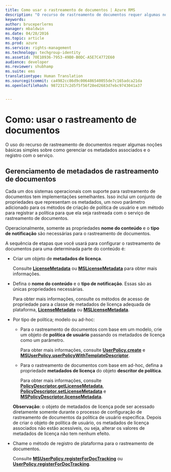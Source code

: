 ```yaml
---
title: Como usar o rastreamento de documentos | Azure RMS
description: "O recurso de rastreamento de documentos requer algumas noções básicas simples sobre como gerenciar os metadados associados e o registro com o serviço."
keywords: 
author: bruceperlerms
manager: mbaldwin
ms.date: 04/28/2016
ms.topic: article
ms.prod: azure
ms.service: rights-management
ms.technology: techgroup-identity
ms.assetid: 70E10936-7953-49B0-B0DC-A5E7C4772E60
audience: developer
ms.reviewer: shubhamp
ms.suite: ems
translationtype: Human Translation
ms.sourcegitcommit: ca4982cc86d9c006486540055de7c165adca21da
ms.openlocfilehash: 9872317c2d5f5f56f28ed2683d7ebc9743041a37


---
```


# Como: usar o rastreamento de documentos

O uso do recurso de rastreamento de documentos requer algumas noções básicas simples sobre como gerenciar os metadados associados e o registro com o serviço.

## Gerenciamento de metadados de rastreamento de documentos

Cada um dos sistemas operacionais com suporte para rastreamento de documentos tem implementações semelhantes. Isso inclui um conjunto de propriedades que representam os metadados, um novo parâmetro adicionado para os métodos de criação de política de usuário e um método para registrar a política para que ela seja rastreada com o serviço de rastreamento de documentos.

Operacionalmente, somente as propriedades **nome do conteúdo** e o **tipo de notificação** são necessárias para o rastreamento de documentos.

A sequência de etapas que você usará para configurar o rastreamento de documentos para uma determinada parte do conteúdo é:

-   Criar um objeto de **metadados de licença**.

    Consulte [**LicenseMetadata**](/rights-management/sdk/4.2/api/android/com.microsoft.rightsmanagement#msipcthin2_licensemetadata_interface_java) ou [**MSLicenseMetadata**](/rights-management/sdk/4.2/api/iOS/mslicensemetadata#msipcthin2_mslicensemetadata_class_objc) para obter mais informações.

-   Defina o **nome do conteúdo** e o **tipo de notificação**. Essas são as únicas propriedades necessárias.

    Para obter mais informações, consulte os métodos de acesso de propriedade para a classe de metadados de licença adequada de plataforma, [**LicenseMetadata**](/rights-management/sdk/4.2/api/android/com.microsoft.rightsmanagement#msipcthin2_licensemetadata_interface_java) ou [**MSLicenseMetadata**](/rights-management/sdk/4.2/api/iOS/mslicensemetadata#msipcthin2_mslicensemetadata_class_objc).

-   Por tipo de política; modelo ou ad-hoc:

    -   Para o rastreamento de documentos com base em um modelo, crie um objeto de **política de usuário** passando os metadados de licença como um parâmetro.

        Para obter mais informações, consulte [**UserPolicy.create**](/rights-management/sdk/4.2/api/android/userpolicy#msipcthin2_userpolicy_class_java) e [**MSUserPolicy.userPolicyWithTemplateDescriptor**](/rights-management/sdk/4.2/api/iOS/msuserpolicy#msipcthin2_msuserpolicy_templatedescriptor_property_objc).

    -   Para o rastreamento de documentos com base em ad-hoc, defina a propriedade **metadados de licença** do objeto **descritor de política**.

        Para obter mais informações, consulte [**PolicyDescriptor.getLicenseMetadata**](/rights-management/sdk/4.2/api/android/policydescriptor#msipcthin2_policydescriptor_interface_java), [**PolicyDescriptor.setLicenseMetadata**](/rights-management/sdk/4.2/api/android/policydescriptor#msipcthin2_policydescriptor_setlicensemetadata_java) e [**MSPolicyDescriptor.licenseMetadata**](/rights-management/sdk/4.2/api/iOS/mspolicydescriptor#msipcthin2_mspolicydescriptor_licensemetadata_property_objc).

    **Observação**: o objeto de metadados de licença pode ser acessado diretamente somente durante o processo de configuração de rastreamento de documentos da política de usuário específica. Depois de criar o objeto de política de usuário, os metadados de licença associados não estão acessíveis, ou seja, alterar os valores de metadados de licença não tem nenhum efeito.

     

-   Chame o método de registro de plataforma para o rastreamento de documentos.

    Consulte [**MSUserPolicy.registerForDocTracking**](/rights-management/sdk/4.2/api/iOS/msuserpolicy#msipcthin2_msuserpolicy_registerfordoctracking_userid_authenticationcallback_completionblock_method_objc) ou [**UserPolicy.registerForDocTracking**](/rights-management/sdk/4.2/api/iOS/msuserpolicy#msipcthin2_msuserpolicy_registerfordoctracking_userid_authenticationcallback_completionblock_method_objc).

 

 



<!--HONumber=Jun16_HO4-->


